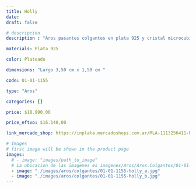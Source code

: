 ```yaml
---
title: Holly
date: 
draft: false

# descripcion
description : "Aros pasantes colgantes en plata 925 y cristal microcubic. Línea premium."

materials: Plata 925

color: Plateado

dimensions: "Largo 3,50 cm x 1,50 cm "

code: 01-01-1155

type: "Aros"

categories: []

price: $18.990,00

price_eftvo: $16.140,00

link_mercado_shop: https://inplata.mercadoshops.com.ar/MLA-1113256411-holly-_JM

# Images
# first image will be shown in the product page
images:
  # - image: "images/path_to_image"
  # La ubicacion de las imagenes es imagenes/Aros/Aros.Colgantes/01-01-1155-holly
  - image: "./images/aros/colgantes/01-01-1155-holly_a.jpg"
  - image: "./images/aros/colgantes/01-01-1155-holly_b.jpg"
---
```

